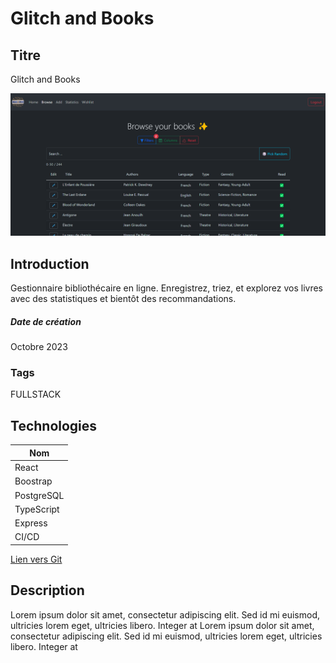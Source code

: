 # Glitch and Books

## Titre

Glitch and Books

![Image de preview](https://raw.githubusercontent.com/Eric-Philippe/GlitchAndBooks/main/img/browse.png)

## Introduction

Gestionnaire bibliothécaire en ligne. Enregistrez, triez, et explorez vos livres avec des statistiques et bientôt des recommandations.

##### Date de création

Octobre 2023

### Tags

FULLSTACK

## Technologies

| Nom        |
| ---------- |
| React      |
| Boostrap   |
| PostgreSQL |
| TypeScript |
| Express    |
| CI/CD      |

[Lien vers Git](https://github.com/Eric-Philippe/GlitchAndBooks)

## Description

Lorem ipsum dolor sit amet, consectetur adipiscing elit. Sed id mi euismod, ultricies lorem eget, ultricies libero. Integer at
Lorem ipsum dolor sit amet, consectetur adipiscing elit. Sed id mi euismod, ultricies lorem eget, ultricies libero. Integer at
